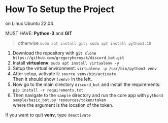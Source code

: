 # How To Setup the Project

on Linux Ubuntu 22.04

MUST HAVE: **Python-3** and **GIT**

> otherwise `sudo apt install git; sudo apt install python3.10`

1. Download the repository with `git clone https://github.com/gregoryhornyak/discord_bot.git`
2. Install **virtualenv**: `sudo apt install virtualenv -y`
3. Setup the virtual environment: `virtualenv -p /usr/bin/python3 venv`
4. After setup, activate it: `source venv/bin/activate` <br> Then it should show `(venv)` in the left.
5. Now go to the main directory `discord_bot` and install the requirements: `pip install -r requirements.txt`
6. Then navigate to the `sample` directory and run the core app with `python3 sample/basic_bot.py resources/token/token` <br> where the argument is the location of the token.

If you want to quit **venv**, type `deactivate`